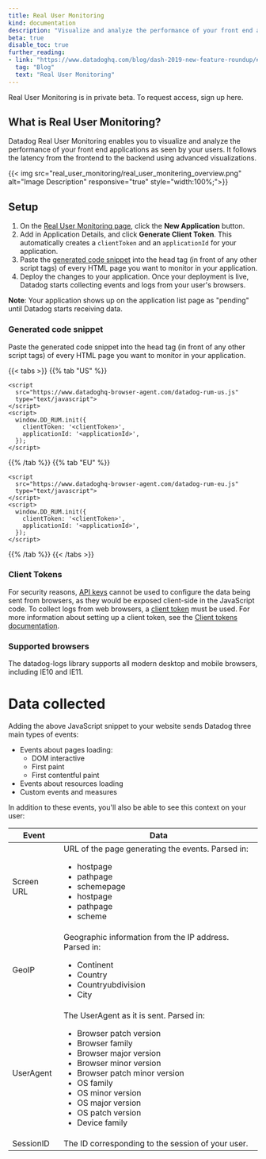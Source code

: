 ```yaml
---
title: Real User Monitoring
kind: documentation
description: "Visualize and analyze the performance of your front end applications as seen by your users."
beta: true
disable_toc: true
further_reading:
- link: "https://www.datadoghq.com/blog/dash-2019-new-feature-roundup/#real-user-monitoring"
  tag: "Blog"
  text: "Real User Monitoring"
---
```


<div class="alert alert-warning">
    Real User Monitoring is in private beta. To request access, sign up here.</a>
</div>

## What is Real User Monitoring?

Datadog Real User Monitoring enables you to visualize and analyze the performance of your front end applications as seen by your users. It follows the latency from the frontend to the backend using advanced visualizations.

{{< img src="real_user_monitoring/real_user_monitering_overview.png" alt="Image Description" responsive="true" style="width:100%;">}}

## Setup

1. On the [Real User Monitoring page][1], click the **New Application** button. 
2. Add in Application Details, and click **Generate Client Token**. This automatically creates a `clientToken` and an `applicationId` for your application. 
3. Paste the [generated code snippet](#generated-code-snippet) into the head tag (in front of any other script tags) of every HTML page you want to monitor in your application.
4. Deploy the changes to your application. Once your deployment is live, Datadog starts collecting events and logs from your user's browsers. 

**Note**: Your application shows up on the application list page as "pending" until Datadog starts receiving data.

### Generated code snippet

Paste the generated code snippet into the head tag (in front of any other script tags) of every HTML page you want to monitor in your application.

{{< tabs >}}
{{% tab "US" %}}
```
<script
  src="https://www.datadoghq-browser-agent.com/datadog-rum-us.js"
  type="text/javascript">
</script>
<script>
  window.DD_RUM.init({
    clientToken: '<clientToken>',
    applicationId: '<applicationId>',
  });
</script>
```

{{% /tab %}}
{{% tab "EU" %}}

```
<script
  src="https://www.datadoghq-browser-agent.com/datadog-rum-eu.js"
  type="text/javascript">
</script>
<script>
  window.DD_RUM.init({
    clientToken: '<clientToken>',
    applicationId: '<applicationId>',
  });
</script>
```

{{% /tab %}}
{{< /tabs >}}

### Client Tokens

For security reasons, [API keys][2] cannot be used to configure the data being sent from browsers, as they would be exposed client-side in the JavaScript code. To collect logs from web browsers, a [client token][3] must be used. For more information about setting up a client token, see the [Client tokens documentation][3].

### Supported browsers

The datadog-logs library supports all modern desktop and mobile browsers, including IE10 and IE11.

# Data collected

Adding the above JavaScript snippet to your website sends Datadog three main types of events:

- Events about pages loading:
    - DOM interactive
    - First paint
    - First contentful paint
- Events about resources loading
- Custom events and measures

In addition to these events, you'll also be able to see this context on your user: 

| Event | Data |
|------------|---------------------------------------------------------------------------------------------------------------------------------------------------------------------------------------------------------------------------------------------------------------------------------------------------------------------|
| Screen URL | URL of the page generating the events. Parsed in: <ul><li>hostpage</li><li>pathpage</li><li>schemepage</li><li>hostpage</li><li>pathpage</li><li>scheme</li></ul> |
| GeoIP | Geographic information from the IP address. Parsed in: <ul><li>Continent</li><li>Country</li><li>Countryubdivision</li><li>City</li></ul> |
| UserAgent | The UserAgent as it is sent. Parsed in:<ul><li>Browser patch version</li><li>Browser family</li><li>Browser major version</li><li>Browser minor version</li><li>Browser patch minor version</li><li>OS family</li><li>OS minor version</li><li>OS major version</li><li>OS patch version</li><li>Device family</li> |
| SessionID | The ID corresponding to the session of your user. |



[1]: https://app.datadoghq.com/rum
[2]: /account_management/api-app-keys/#api-keys
[3]: /account_management/api-app-keys/#client-tokens
